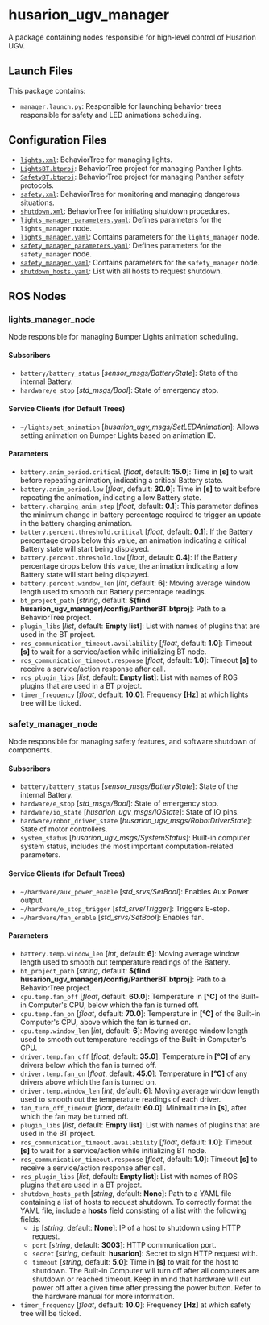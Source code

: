 # husarion_ugv_manager

A package containing nodes responsible for high-level control of Husarion UGV.

## Launch Files

This package contains:

- `manager.launch.py`: Responsible for launching behavior trees responsible for safety and LED animations scheduling.

## Configuration Files

- [`lights.xml`](./behavior_trees/lights.xml): BehaviorTree for managing lights.
- [`LightsBT.btproj`](./behavior_trees/LightsBT.btproj): BehaviorTree project for managing Panther lights.
- [`SafetyBT.btproj`](./behavior_trees/SafetyBT.btproj): BehaviorTree project for managing Panther safety protocols.
- [`safety.xml`](./behavior_trees/safety.xml): BehaviorTree for monitoring and managing dangerous situations.
- [`shutdown.xml`](./behavior_trees/shutdown.xml): BehaviorTree for initiating shutdown procedures.
- [`lights_manager_parameters.yaml`](./config/lights_manager_parameters.yaml): Defines parameters for the `lights_manager` node.
- [`lights_manager.yaml`](./config/lights_manager.yaml): Contains parameters for the `lights_manager` node.
- [`safety_manager_parameters.yaml`](./config/safety_manager_parameters.yaml): Defines parameters for the `safety_manager` node.
- [`safety_manager.yaml`](./config/safety_manager.yaml): Contains parameters for the `safety_manager` node.
- [`shutdown_hosts.yaml`](./config/shutdown_hosts.yaml): List with all hosts to request shutdown.

## ROS Nodes

### lights_manager_node

Node responsible for managing Bumper Lights animation scheduling.

#### Subscribers

- `battery/battery_status` [*sensor_msgs/BatteryState*]: State of the internal Battery.
- `hardware/e_stop` [*std_msgs/Bool*]: State of emergency stop.

#### Service Clients (for Default Trees)

- `~/lights/set_animation` [*husarion_ugv_msgs/SetLEDAnimation*]: Allows setting animation on Bumper Lights based on animation ID.

#### Parameters

- `battery.anim_period.critical` [*float*, default: **15.0**]: Time in **[s]** to wait before repeating animation, indicating a critical Battery state.
- `battery.anim_period.low` [*float*, default: **30.0**]: Time in **[s]** to wait before repeating the animation, indicating a low Battery state.
- `battery.charging_anim_step` [*float*, default: **0.1**]: This parameter defines the minimum change in battery percentage required to trigger an update in the battery charging animation.
- `battery.percent.threshold.critical` [*float*, default: **0.1**]: If the Battery percentage drops below this value, an animation indicating a critical Battery state will start being displayed.
- `battery.percent.threshold.low` [*float*, default: **0.4**]: If the Battery percentage drops below this value, the animation indicating a low Battery state will start being displayed.
- `battery.percent.window_len` [*int*, default: **6**]: Moving average window length used to smooth out Battery percentage readings.
- `bt_project_path` [*string*, default: **$(find husarion_ugv_manager)/config/PantherBT.btproj**]: Path to a BehaviorTree project.
- `plugin_libs` [*list*, default: **Empty list**]: List with names of plugins that are used in the BT project.
- `ros_communication_timeout.availability` [*float*, default: **1.0**]: Timeout **[s]** to wait for a service/action while initializing BT node.
- `ros_communication_timeout.response` [*float*, default: **1.0**]: Timeout **[s]** to receive a service/action response after call.
- `ros_plugin_libs` [*list*, default: **Empty list**]: List with names of ROS plugins that are used in a BT project.
- `timer_frequency` [*float*, default: **10.0**]: Frequency **[Hz]** at which lights tree will be ticked.

### safety_manager_node

Node responsible for managing safety features, and software shutdown of components.

#### Subscribers

- `battery/battery_status` [*sensor_msgs/BatteryState*]: State of the internal Battery.
- `hardware/e_stop` [*std_msgs/Bool*]: State of emergency stop.
- `hardware/io_state` [*husarion_ugv_msgs/IOState*]: State of IO pins.
- `hardware/robot_driver_state` [*husarion_ugv_msgs/RobotDriverState*]: State of motor controllers.
- `system_status` [*husarion_ugv_msgs/SystemStatus*]: Built-in computer system status, includes the most important computation-related parameters.

#### Service Clients (for Default Trees)

- `~/hardware/aux_power_enable` [*std_srvs/SetBool*]: Enables Aux Power output.
- `~/hardware/e_stop_trigger` [*std_srvs/Trigger*]: Triggers E-stop.
- `~/hardware/fan_enable` [*std_srvs/SetBool*]: Enables fan.

#### Parameters

- `battery.temp.window_len` [*int*, default: **6**]: Moving average window length used to smooth out temperature readings of the Battery.
- `bt_project_path` [*string*, default: **$(find husarion_ugv_manager)/config/PantherBT.btproj**]: Path to a BehaviorTree project.
- `cpu.temp.fan_off` [*float*, default: **60.0**]: Temperature in **[&deg;C]** of the Built-in Computer's CPU, below which the fan is turned off.
- `cpu.temp.fan_on` [*float*, default: **70.0**]: Temperature in **[&deg;C]** of the Built-in Computer's CPU, above which the fan is turned on.
- `cpu.temp.window_len` [*int*, default: **6**]: Moving average window length used to smooth out temperature readings of the Built-in Computer's CPU.
- `driver.temp.fan_off` [*float*, default: **35.0**]: Temperature in **[&deg;C]** of any drivers below which the fan is turned off.
- `driver.temp.fan_on` [*float*, default: **45.0**]: Temperature in **[&deg;C]** of any drivers above which the fan is turned on.
- `driver.temp.window_len` [*int*, default: **6**]: Moving average window length used to smooth out the temperature readings of each driver.
- `fan_turn_off_timeout` [*float*, default: **60.0**]: Minimal time in **[s]**, after which the fan may be turned off.
- `plugin_libs` [*list*, default: **Empty list**]: List with names of plugins that are used in the BT project.
- `ros_communication_timeout.availability` [*float*, default: **1.0**]: Timeout **[s]** to wait for a service/action while initializing BT node.
- `ros_communication_timeout.response` [*float*, default: **1.0**]: Timeout **[s]** to receive a service/action response after call.
- `ros_plugin_libs` [*list*, default: **Empty list**]: List with names of ROS plugins that are used in a BT project.
- `shutdown_hosts_path` [*string*, default: **None**]: Path to a YAML file containing a list of hosts to request shutdown. To correctly format the YAML file, include a **hosts** field consisting of a list with the following fields:
  - `ip` [*string*, default: **None**]: IP of a host to shutdown using HTTP request.
  - `port` [*string*, default: **3003**]: HTTP communication port.
  - `secret` [*string*, default: **husarion**]: Secret to sign HTTP request with.
  - `timeout` [*string*, default: **5.0**]: Time in **[s]** to wait for the host to shutdown. The Built-in Computer will turn off after all computers are shutdown or reached timeout. Keep in mind that hardware will cut power off after a given time after pressing the power button. Refer to the hardware manual for more information.
- `timer_frequency` [*float*, default: **10.0**]: Frequency **[Hz]** at which safety tree will be ticked.
